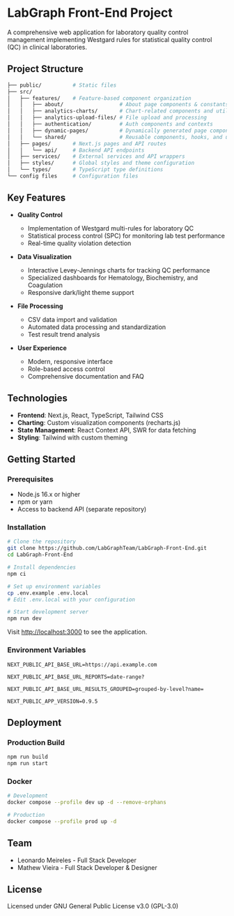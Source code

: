 # LabGraph Front-End Project

A comprehensive web application for laboratory quality control management implementing Westgard rules for statistical quality control (QC) in clinical laboratories.

## Project Structure

```bash
├── public/          # Static files
├── src/
│   ├── features/    # Feature-based component organization
│   │   ├── about/                  # About page components & constants
│   │   ├── analytics-charts/       # Chart-related components and utilities
│   │   ├── analytics-upload-files/ # File upload and processing
│   │   ├── authentication/         # Auth components and contexts
│   │   ├── dynamic-pages/          # Dynamically generated page components
│   │   └── shared/                 # Reusable components, hooks, and utilities
│   ├── pages/       # Next.js pages and API routes
│   │   └── api/     # Backend API endpoints
│   ├── services/    # External services and API wrappers
│   ├── styles/      # Global styles and theme configuration
│   └── types/       # TypeScript type definitions
└── config files     # Configuration files
```

## Key Features

- **Quality Control**

  - Implementation of Westgard multi-rules for laboratory QC
  - Statistical process control (SPC) for monitoring lab test performance
  - Real-time quality violation detection

- **Data Visualization**

  - Interactive Levey-Jennings charts for tracking QC performance
  - Specialized dashboards for Hematology, Biochemistry, and Coagulation
  - Responsive dark/light theme support

- **File Processing**

  - CSV data import and validation
  - Automated data processing and standardization
  - Test result trend analysis

- **User Experience**
  - Modern, responsive interface
  - Role-based access control
  - Comprehensive documentation and FAQ

## Technologies

- **Frontend**: Next.js, React, TypeScript, Tailwind CSS
- **Charting**: Custom visualization components (recharts.js)
- **State Management**: React Context API, SWR for data fetching
- **Styling**: Tailwind with custom theming

## Getting Started

### Prerequisites

- Node.js 16.x or higher
- npm or yarn
- Access to backend API (separate repository)

### Installation

```bash
# Clone the repository
git clone https://github.com/LabGraphTeam/LabGraph-Front-End.git
cd LabGraph-Front-End

# Install dependencies
npm ci

# Set up environment variables
cp .env.example .env.local
# Edit .env.local with your configuration

# Start development server
npm run dev
```

Visit [http://localhost:3000](http://localhost:3000) to see the application.

### Environment Variables

```
NEXT_PUBLIC_API_BASE_URL=https://api.example.com

NEXT_PUBLIC_API_BASE_URL_REPORTS=date-range?

NEXT_PUBLIC_API_BASE_URL_RESULTS_GROUPED=grouped-by-level?name=

NEXT_PUBLIC_APP_VERSION=0.9.5

```

## Deployment

### Production Build

```bash
npm run build
npm run start
```

### Docker

```bash
# Development
docker compose --profile dev up -d --remove-orphans

# Production
docker compose --profile prod up -d
```

## Team

- Leonardo Meireles - Full Stack Developer
- Mathew Vieira - Full Stack Developer & Designer

## License

Licensed under GNU General Public License v3.0 (GPL-3.0)
